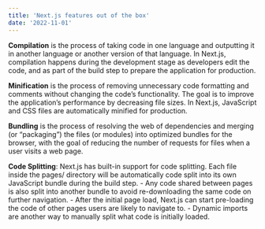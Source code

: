 ```yaml
---
title: 'Next.js features out of the box'
date: '2022-11-01'
---
```


**Compilation** is the process of taking code in one language and outputting it in another language or another version of that language. In Next.js, compilation happens during the development stage as developers edit the code, and as part of the build step to prepare the application for production.

**Minification** is the process of removing unnecessary code formatting and comments without changing the code’s functionality. The goal is to improve the application’s performance by decreasing file sizes. In Next.js, JavaScript and CSS files are automatically minified for production.

**Bundling** is the process of resolving the web of dependencies and merging (or “packaging”) the files (or modules) into optimized bundles for the browser, with the goal of reducing the number of requests for files when a user visits a web page.

**Code Splitting**: Next.js has built-in support for code splitting. Each file inside the pages/ directory will be automatically code split into its own JavaScript bundle during the build step.
    - Any code shared between pages is also split into another bundle to avoid re-downloading the same code on further navigation.
    - After the initial page load, Next.js can start pre-loading the code of other pages users are likely to navigate to.
    - Dynamic imports are another way to manually split what code is initially loaded.
